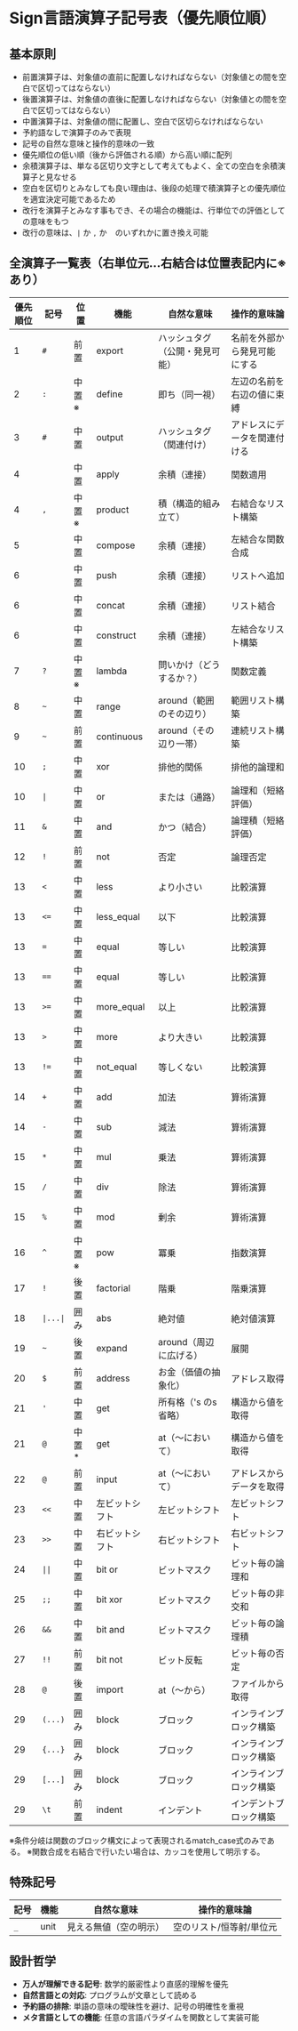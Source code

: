 # Sign言語演算子記号表（優先順位順）

## 基本原則
- 前置演算子は、対象値の直前に配置しなければならない（対象値との間を空白で区切ってはならない）
- 後置演算子は、対象値の直後に配置しなければならない（対象値との間を空白で区切ってはならない）
- 中置演算子は、対象値の間に配置し、空白で区切らなければならない
- 予約語なしで演算子のみで表現
- 記号の自然な意味と操作的意味の一致
- 優先順位の低い順（後から評価される順）から高い順に配列
- 余積演算子は、単なる区切り文字として考えてもよく、全ての空白を余積演算子と見なせる
- 空白を区切りとみなしても良い理由は、後段の処理で積演算子との優先順位を適宜決定可能であるため
- 改行を演算子とみなす事もでき、その場合の機能は、行単位での評価としての意味をもつ
- 改行の意味は、`|` か `,` か ` ` のいずれかに置き換え可能

## 全演算子一覧表（右単位元…右結合は位置表記内に※あり）

| 優先順位 | 記号 | 位置 | 機能 | 自然な意味 | 操作的意味論 |
|---------|------|------|------|-----------|-------------|
| 1 | `#` | 前置 | export | ハッシュタグ（公開・発見可能） | 名前を外部から発見可能にする |
| 2 | `:` | 中置※ | define | 即ち（同一視） | 左辺の名前を右辺の値に束縛 |
| 3 | `#` | 中置 | output | ハッシュタグ（関連付け） | アドレスにデータを関連付ける |
| 4 | ` ` | 中置 | apply | 余積（連接） | 関数適用 |
| 4 | `,` | 中置※ | product | 積（構造的組み立て） | 右結合なリスト構築 |
| 5 | ` ` | 中置 | compose | 余積（連接） | 左結合な関数合成 |
| 6 | ` ` | 中置 | push | 余積（連接） | リストへ追加 |
| 6 | ` ` | 中置 | concat | 余積（連接） | リスト結合 |
| 6 | ` ` | 中置 | construct | 余積（連接） | 左結合なリスト構築 |
| 7 | `?` | 中置※ | lambda | 問いかけ（どうするか？） | 関数定義 |
| 8 | `~` | 中置 | range | around（範囲のその辺り） | 範囲リスト構築 |
| 9 | `~` | 前置 | continuous | around（その辺り一帯） | 連続リスト構築 |
| 10 | `;` | 中置 | xor | 排他的関係 | 排他的論理和 |
| 10 | `\|` | 中置 | or | または（通路） | 論理和（短絡評価） |
| 11 | `&` | 中置 | and | かつ（結合） | 論理積（短絡評価） |
| 12 | `!` | 前置 | not | 否定 | 論理否定 |
| 13 | `<` | 中置 | less | より小さい | 比較演算 |
| 13 | `<=` | 中置 | less_equal | 以下 | 比較演算 |
| 13 | `=` | 中置 | equal | 等しい | 比較演算 |
| 13 | `==` | 中置 | equal | 等しい | 比較演算 |
| 13 | `>=` | 中置 | more_equal | 以上 | 比較演算 |
| 13 | `>` | 中置 | more | より大きい | 比較演算 |
| 13 | `!=` | 中置 | not_equal | 等しくない | 比較演算 |
| 14 | `+` | 中置 | add | 加法 | 算術演算 |
| 14 | `-` | 中置 | sub | 減法 | 算術演算 |
| 15 | `*` | 中置 | mul | 乗法 | 算術演算 |
| 15 | `/` | 中置 | div | 除法 | 算術演算 |
| 15 | `%` | 中置 | mod | 剰余 | 算術演算 |
| 16 | `^` | 中置※ | pow | 冪乗 | 指数演算 |
| 17 | `!` | 後置 | factorial | 階乗 | 階乗演算 |
| 18 | `\|...\|` | 囲み | abs | 絶対値 | 絶対値演算 |
| 19 | `~` | 後置 | expand | around（周辺に広げる） | 展開 |
| 20 | `$` | 前置 | address | お金（価値の抽象化） | アドレス取得 |
| 21 | `'` | 中置 | get | 所有格（'s のs省略） | 構造から値を取得 |
| 21 | `@` | 中置* | get | at（〜において） | 構造から値を取得 |
| 22 | `@` | 前置 | input | at（〜において） | アドレスからデータを取得 |
| 23 | `<<` | 中置 | 左ビットシフト | 左ビットシフト | 左ビットシフト |
| 23 | `>>` | 中置 | 右ビットシフト | 右ビットシフト | 右ビットシフト |
| 24 | `\|\|` | 中置 | bit or | ビットマスク | ビット毎の論理和 |
| 25 | `;;` | 中置 | bit xor | ビットマスク | ビット毎の非交和 |
| 26 | `&&` | 中置 | bit and | ビットマスク | ビット毎の論理積 |
| 27 | `!!` | 前置 | bit not | ビット反転 | ビット毎の否定 |
| 28 | `@` | 後置 | import | at（〜から） | ファイルから取得 |
| 29 | `(...)` | 囲み | block | ブロック | インラインブロック構築 |
| 29 | `{...}` | 囲み | block | ブロック | インラインブロック構築 |
| 29 | `[...]` | 囲み | block | ブロック | インラインブロック構築 |
| 29 | `\t` | 前置 | indent | インデント | インデントブロック構築 |

※条件分岐は関数のブロック構文によって表現されるmatch_case式のみである。
※関数合成を右結合で行いたい場合は、カッコを使用して明示する。


## 特殊記号

| 記号 | 機能 | 自然な意味 | 操作的意味論 |
|------|------|-----------|-------------|
| `_` | unit | 見える無値（空の明示） | 空のリスト/恒等射/単位元 |

## 設計哲学
- **万人が理解できる記号**: 数学的厳密性より直感的理解を優先
- **自然言語との対応**: プログラムが文章として読める
- **予約語の排除**: 単語の意味の曖昧性を避け、記号の明確性を重視
- **メタ言語としての機能**: 任意の言語パラダイムを関数として実装可能
